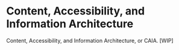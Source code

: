 # Content, Accessibility, and Information Architecture

Content, Accessibility, and Information Architecture, or CAIA. [WIP]

